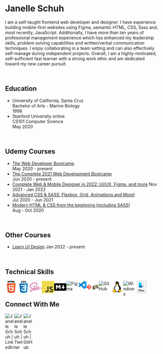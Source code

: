 # Janelle Schuh

I am a self-taught frontend web developer and designer. I have experience building mobile-first websites using Figma, semantic HTML, CSS, Sass and, most recently, JavaScript. Additionally, I have more than ten years of professional management experience which has enhanced my leadership skills, problem solving capabilities and written/verbal communication techniques. I enjoy collaborating in a team setting and can also effectively self-manage during independent projects. Overall, I am a highly-motivated, self-sufficient fast learner with a strong work ethic and am dedicated toward my new career pursuit.    

<br/>

## Education

- University of California, Santa Cruz  
   Bachelor of Arts - Marine Biology  
   1998
- Stanford University online  
   CS101 Computer Science  
   May 2020

<br/>

## Udemy Courses

- [The Web Developer Bootcamp](https://www.udemy.com/course/the-web-developer-bootcamp/)  
  May 2020 - present
- [The Complete 2021 Web Development Bootcamp](https://www.udemy.com/course/the-complete-web-development-bootcamp/)  
  Jun 2020 - present
- [Complete Web & Mobile Designer in 2022: UI/UX, Figma, and more](https://www.udemy.com/course/complete-web-designer-mobile-designer-zero-to-mastery/)
  Nov 2021 - Jan 2022
- [Advanced CSS & SASS: Flexbox, Grid, Animations and More!](https://www.udemy.com/course/advanced-css-and-sass/)  
  Jul 2020 - Jun 2021
- [Modern HTML & CSS from the beginning (including SASS)](https://www.udemy.com/course/modern-html-css-from-the-beginning/)  
  Aug - Oct 2020

<br/>

## Other Courses

- [Learn UI Design](https://learnui.design/)
  Jan 2022 - present

<br/>

## Technical Skills

<img align="left" alt="HTML5" width="40px" src="https://raw.githubusercontent.com/github/explore/80688e429a7d4ef2fca1e82350fe8e3517d3494d/topics/html/html.png" />
<img align="left" alt="CSS3" width="40px" src="https://raw.githubusercontent.com/github/explore/80688e429a7d4ef2fca1e82350fe8e3517d3494d/topics/css/css.png" />
<img align="left" alt="Sass" width="40px" src="https://raw.githubusercontent.com/github/explore/80688e429a7d4ef2fca1e82350fe8e3517d3494d/topics/sass/sass.png" />
<img align="left" alt="JavaScript" width="40px" src="https://raw.githubusercontent.com/github/explore/80688e429a7d4ef2fca1e82350fe8e3517d3494d/topics/javascript/javascript.png" />
<img align="left" alt="Markdown" width="40px" src="https://raw.githubusercontent.com/github/explore/80688e429a7d4ef2fca1e82350fe8e3517d3494d/topics/markdown/markdown.png" />
<img align="left" alt="Figma" width="40px" src="https://avatars.githubusercontent.com/u/5155369?s=200&v=4" />
<img align="left" alt="Visual Studio Code" width="26px" src="https://raw.githubusercontent.com/github/explore/80688e429a7d4ef2fca1e82350fe8e3517d3494d/topics/visual-studio-code/visual-studio-code.png" />
<img align="left" alt="Git" width="40px" src="https://raw.githubusercontent.com/github/explore/80688e429a7d4ef2fca1e82350fe8e3517d3494d/topics/git/git.png" />
<img align="left" alt="GitHub" width="40px" src="https://avatars.githubusercontent.com/u/9919?s=200&v=4" />
<img align="left" alt="Linux" width="40px" src="https://raw.githubusercontent.com/github/explore/80688e429a7d4ef2fca1e82350fe8e3517d3494d/topics/linux/linux.png" />
<img align="left" alt="Windows" width="40px" src="https://avatars.githubusercontent.com/u/6154722?s=200&v=4" />
<img align="left" alt="MacOS" width="40px" src="https://raw.githubusercontent.com/github/explore/80688e429a7d4ef2fca1e82350fe8e3517d3494d/topics/macos/macos.png" />

<br/>
<br/>

## Connect With Me

[<img align="left" alt="Janelle Schuh | LinkedIn" width="30px" src="https://avatars.githubusercontent.com/u/357098?s=200&v=4" />](https://www.linkedin.com/in/janelle-schuh)
[<img align="left" alt="Janelle Schuh | Twitter" width="30px" src="https://avatars.githubusercontent.com/u/50278?s=200&v=4" />](https://twitter.com/janelleschuh)
[<img align="left" alt="Janelle Schuh | GitHub" width="30px" src="https://avatars.githubusercontent.com/u/9919?s=200&v=4" />](https://github.com/jschuh23)
<br/>

<!-- [![Janelle's GitHub Stats](https://github-readme-stats.vercel.app/api?username=jschuh23&show_icons=true&theme=algolia)](https://github.com/jschuh23/github-readme-stats) -->
